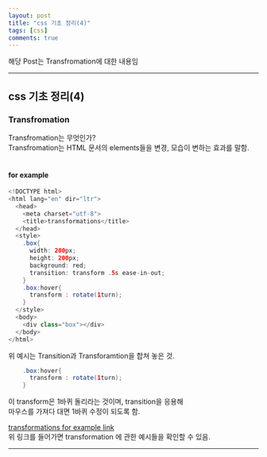 ```yaml
---
layout: post
title: "css 기초 정리(4)"
tags: [css]
comments: true
---
```

 
해당 Post는 Transfromation에 대한 내용임

---

## css 기초 정리(4)
###  Transfromation

Transfromation는 무엇인가?<br>
Transfromation는 HTML 문서의 elements들을 변경, 모습이 변하는 효과를 말함.<br>
<br>

#### for example

``` java
<!DOCTYPE html>
<html lang="en" dir="ltr">
  <head>
    <meta charset="utf-8">
    <title>transformations</title>
  </head>
  <style>
    .box{
      width: 200px;
      height: 200px;
      background: red;
      transition: transform .5s ease-in-out;
    }
    .box:hover{
      transform : rotate(1turn);
    }
  </style>
  <body>
    <div class="box"></div>
  </body>
</html>

```
위 예시는 Transition과 Transforamtion을 합쳐 놓은 것.<br>

``` java
    .box:hover{
      transform : rotate(1turn);
    }    
```
이 transform은 1바퀴 돌리라는 것이며, transition을 응용해<br>
마우스를 가져다 대면 1바퀴 수정이 되도록 함.<br>

<a href="https://developer.mozilla.org/en-US/docs/Web/CSS/transform">transformations for example link</a>
<br>
위 링크를 들어가면 transformation 에 관한 예시들을 확인할 수 있음.

---
